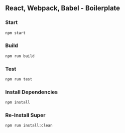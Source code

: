 ## React, Webpack, Babel - Boilerplate

### Start

```sh
npm start
```

### Build

```sh
npm run build
```

### Test

```sh
npm run test
```

### Install Dependencies

```sh
npm install
```

### Re-Install Super

```sh
npm run install:clean
```
